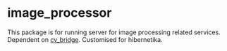 image_processor
===============

This package is for running server for image processing related services. Dependent on [cv_bridge](http://wiki.ros.org/cv_bridge). Customised for hibernetika.